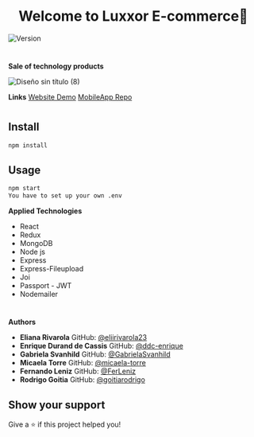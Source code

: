 <h1 align="center">Welcome to Luxxor E-commerce👋</h1>
<p>
  <img alt="Version" src="https://img.shields.io/badge/version-1.0.0-blue.svg?cacheSeconds=2592000" />
</p>

#
**Sale of technology products**


![Diseño sin título (8)](https://user-images.githubusercontent.com/79762693/138206954-4ad9e74a-816b-4b68-a05d-b3d5c871760a.gif)

**Links**
[Website Demo](https://luxxor.herokuapp.com/)
[MobileApp Repo](https://github.com/ddc-enrique/luxxorMobile)
#

## Install

```sh
npm install
```

## Usage

```sh
npm start
You have to set up your own .env
```

**Applied Technologies**

- React
- Redux
- MongoDB
- Node js
- Express
- Express-Fileupload
- Joi
- Passport - JWT
- Nodemailer

#
**Authors**

- **Eliana Rivarola**
GitHub: [@eliirivarola23](https://github.com/eliirivarola23)
- **Enrique Durand de Cassis**
GitHub: [@ddc-enrique](https://github.com/ddc-enrique)
- **Gabriela Svanhild**
GitHub: [@GabrielaSvanhild](https://github.com/GabrielaSvanhild)
- **Micaela Torre**
GitHub: [@micaela-torre](https://github.com/micaela-torre)
- **Fernando Leniz**
GitHub: [@FerLeniz](https://github.com/FerLeniz)
- **Rodrigo Goitia**
GitHub: [@goitiarodrigo](https://github.com/goitiarodrigo)

## Show your support

Give a ⭐️ if this project helped you!

